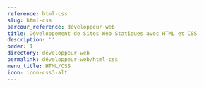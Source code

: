 ```yaml
---
reference: html-css
slug: html-css
parcour_reference: développeur-web
title: Développement de Sites Web Statiques avec HTML et CSS
description: ''
order: 1
directory: développeur-web
permalink: développeur-web/html-css
menu_title: HTML/CSS
icon: icon-css3-alt
---
```


